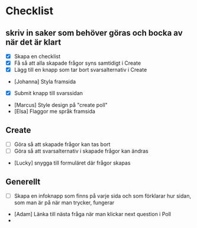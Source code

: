 # Checklist

## skriv in saker som behöver göras och bocka av när det är klart

- [x] Skapa en checklist
- [x] Få så att alla skapade frågor syns samtidigt i Create
- [x] Lägg till en knapp som tar bort svarsalternativ i Create
- [Johanna] Styla framsida
- [x] Submit knapp till svarssidan
- [Marcus] Style design på "create poll"
- [Elsa] Flaggor me språk framsida


## Create
- [ ] Göra så att skapade frågor kan tas bort
- [ ] Göra så att svarsalternativ i skapade frågor kan ändras
- [Lucky] snygga till formuläret där frågor skapas


## Generellt
- [ ] Skapa en infoknapp som finns på varje sida och som förklarar hur sidan, som man är på när man trycker, fungerar
- [Adam] Länka till nästa fråga när man klickar next question i Poll
-
